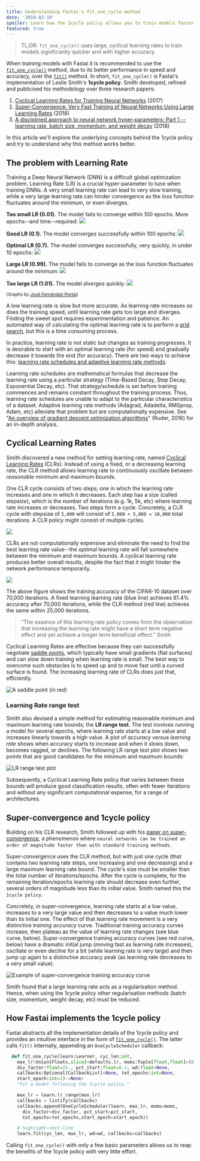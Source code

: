 ```yaml
---
title: Understanding Fastai's fit_one_cycle method
date: '2019-02-19'
spoiler: Learn how the 1cycle policy allows you to train models faster and more accurately.
featured: true
---
```


> TL;DR: `fit_one_cycle()` uses large, cyclical learning rates to train models significantly quicker and with higher accuracy.

When training models with Fastai it is recommended to use the [`fit_one_cycle()`](https://docs.fast.ai/basic_train.html#fit_one_cycle) method, due to its better performance in speed and accuracy, over the [`fit()`](https://docs.fast.ai/basic_train.html#Learner.fit) method. In short, `fit_one_cycle()` is Fastai's implementation of Leslie Smith's **1cycle policy**. Smith developed, refined and publicised his methodology over three research papers:

1. [Cyclical Learning Rates for Training Neural Networks](http://arxiv.org/abs/1506.01186) (2017)
2. [Super-Convergence: Very Fast Training of Neural Networks Using Large Learning Rates](http://arxiv.org/abs/1708.07120) (2018)
3. [A disciplined approach to neural network hyper-parameters: Part 1 -- learning rate, batch size, momentum, and weight decay](http://arxiv.org/abs/1803.09820) (2018)

In this article we'll explore the underlying concepts behind the 1cycle policy and try to understand why this method works better.

## The problem with Learning Rate

Training a Deep Neural Network (DNN) is a difficult global optimization problem. Learning Rate (LR) is a crucial hyper-parameter to tune when training DNNs. A very small learning rate can lead to very slow training, while a very large learning rate can hinder convergence as the loss function fluctuates around the minimum, or even diverges.

**Too small LR (0.01).** The model fails to converge within 100 epochs. More epochs--and time--required:
![](lr_low.gif)

**Good LR (0.1).** The model converges successfully within 100 epochs:
![](lr_good.gif)

**Optimal LR (0.7).** The model converges successfully, very quickly, in under 10 epochs:
![](lr_optimal.gif)

**Large LR (0.99).** The model fails to converge as the loss function fluctuates around the minimum:
![](lr_large.gif)

**Too large LR (1.01).** The model _diverges_ quickly:
![](lr_too_large.gif)

<small>(Graphs by [José Fernández Portal](https://forums.fast.ai/t/share-your-work-here/27676/300))</small>

A low learning rate is slow but more accurate. As learning rate increases so does the training speed, until learning rate gets too large and diverges. Finding the sweet spot requires experimentation and patience. An automated way of calculating the optimal learning rate is to perform a [grid search](https://en.wikipedia.org/wiki/Hyperparameter_optimization#Grid_search), but this is a time consuming process.

In practice, learning rate is not static but changes as training progresses. It is desirable to start with an optimal learning rate (for speed) and gradually decrease it towards the end (for accuracy). There are two ways to achieve this: [learning rate schedules and adaptive learning rate methods](https://towardsdatascience.com/learning-rate-schedules-and-adaptive-learning-rate-methods-for-deep-learning-2c8f433990d1).

Learning rate schedules are mathematical formulas that decrease the learning rate using a particular strategy (Time-Based Decay, Step Decay, Exponential Decay, etc). That strategy/schedule is set before training commences and remains constant throughout the training process. Thus, learning rate schedules are unable to adapt to the particular characteristics of a dataset. Adaptive learning rate methods (Adagrad, Adadelta, RMSprop, Adam, etc) alleviate that problem but are computationally expensive. See "[An overview of gradient descent optimization algorithms](http://arxiv.org/abs/1609.04747)" (Ruder, 2016) for an in-depth analysis.

## Cyclical Learning Rates

Smith discovered a new method for setting learning rate, named [Cyclical Learning Rates](http://arxiv.org/abs/1506.01186) (CLRs). Instead of using a fixed, or a decreasing learning rate, the CLR method allows learning rate to continuously oscillate between _reasonable_ minimum and maximum bounds.

One CLR cycle consists of two steps; one in which the learning rate increases and one in which it decreases. Each step has a size (called _stepsize_), which is the number of iterations (e.g. 1k, 5k, etc) where learning rate increases or decreases. Two steps form a cycle. Concretely, a CLR cycle with stepsize of `5,000` will consist of `5,000 + 5,000 = 10,000` total iterations. A CLR policy might consist of multiple cycles.

![](clr.png)

CLRs are not computationally expensive and eliminate the need to find the best learning rate value--the _optimal_ learning rate will fall somewhere between the minimum and maximum bounds. A cyclical learning rate produces better overall results, despite the fact that it might hinder the network performance temporarily.

![](cifar.jpg)

The above figure shows the training accuracy of the CIFAR-10 dataset over 70,000 iterations. A fixed learning learning rate (blue line) achieves 81.4% accuracy after 70,000 iterations, while the CLR method (red line) achieves the same within 25,000 iterations.

> "The essence of this learning rate policy comes from the observation that increasing the learning rate might have a short term negative effect and yet achieve a longer term beneficial effect." Smith

Cyclical Learning Rates are effective because they can successfully negotiate [saddle points](https://en.wikipedia.org/wiki/Saddle_point), which typically have small gradients (flat surfaces) and can slow down training when learning rate is small. The best way to overcome such obstacles is to speed up and to move fast until a curved surface is found. The increasing learning rate of CLRs does just that, efficiently.

![](saddle_point.png 'A saddle point (in red)')

### Learning Rate range test

Smith also devised a simple method for estimating reasonable minimum and maximum learning rate bounds; the **LR range test**. The test involves running a model for several epochs, where learning rate starts at a low value and increases linearly towards a high value. A plot of _accuracy versus learning rate_ shows when accuracy starts to increase and when it slows down, becomes ragged, or declines. The following LR range test plot shows two points that are good candidates for the minimum and maximum bounds:

![](normal_range_test.png 'LR range test plot')

Subsequently, a Cyclical Learning Rate policy that varies between these bounds will produce good classification results, often with fewer iterations and without any significant computational expense, for a range of architectures.

## Super-convergence and 1cycle policy

Building on his CLR research, Smith followed up with his [paper on super-convergence](http://arxiv.org/abs/1708.07120), a phenomenon where `neural networks can be trained an order of magnitude faster than with standard training methods`.

Super-convergence uses the CLR method, but with just one cycle (that contains two learning rate steps, one increasing and one decreasing) and a large maximum learning rate bound. The cycle's size must be smaller than the total number of iterations/epochs. After the cycle is complete, for the remaining iteration/epochs learning rate should decrease even further, several orders of magnitude less than its initial value. Smith named this the `1cycle policy`.

Concretely, in super-convergence, learning rate starts at a low value, increases to a very large value and then decreases to a value much lower than its initial one. The effect of that learning rate movement is a very distinctive _training accuracy_ curve. Traditional training accuracy curves increase, then plateau as the value of learning rate changes (see blue curve, below). Super-convergence training accuracy curves (see red curve, below) have a dramatic initial jump (moving fast as learning rate increases), oscillate or even decline for a bit (while learning rate is very large) and then jump up again to a distinctive accuracy peak (as learning rate decreases to a very small value).

![](lr_vs_clr_resnet56.png 'Example of super-convergence training accuracy curve')

Smith found that a large learning rate acts as a regularisation method. Hence, when using the 1cycle policy other regularisation methods (batch size, momentum, weight decay, etc) must be reduced.

## How Fastai implements the 1cycle policy

Fastai abstracts all the implementation details of the 1cycle policy and provides an intuitive interface in the form of [`fit_one_cycle()`](https://github.com/fastai/fastai/blob/master/fastai/train.py#L14). The latter calls `fit()` internally, appending an `OneCycleScheduler` callback:

```python
  def fit_one_cycle(learn:Learner, cyc_len:int,
    max_lr:Union[Floats,slice]=defaults.lr, moms:Tuple[float,float]=(0.95,0.85),
    div_factor:float=25., pct_start:float=0.3, wd:float=None,
    callbacks:Optional[CallbackList]=None, tot_epochs:int=None,
    start_epoch:int=1)->None:
    "Fit a model following the 1cycle policy."

    max_lr = learn.lr_range(max_lr)
    callbacks = listify(callbacks)
    callbacks.append(OneCycleScheduler(learn, max_lr, moms=moms,
      div_factor=div_factor, pct_start=pct_start,
      tot_epochs=tot_epochs,start_epoch=start_epoch))

    # highlight-next-line
    learn.fit(cyc_len, max_lr, wd=wd, callbacks=callbacks)
```

Calling `fit_one_cycle()` with only a few basic parameters allows us to reap the benefits of the 1cycle policy with very little effort.
